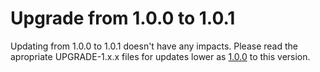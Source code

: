 # Upgrade from 1.0.0 to 1.0.1

Updating from 1.0.0 to 1.0.1 doesn't have any impacts. Please read the apropriate UPGRADE-1.x.x files for updates lower as [1.0.0](UPGRADE-1.0.0.md) to this version.